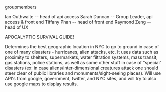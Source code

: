 groupmembers

Ian Outhwaite -- head of api access
Sarah Duncan -- Group Leader, api access & front end
Tiffany Phan -- head of front end
Raymond Zeng -- head of UX

APOCALYPTIC SURVIVAL GUIDE!

Determines the best geographic location in NYC to go to ground in case of one of many disasters - hurricanes, alien attacks, etc. It uses data such as proximity to shelters, supermarkets, water filtration systems, mass transit, gas stations, police stations, as well as some other stuff in case of "special" disasters (ex: in case aliens/inter-dimensional creatures attack one should steer clear of public libraries and monuments/sight-seeing places). Will use API's from google, government, twitter, and NYC sites, and will try to also use google maps to display results.